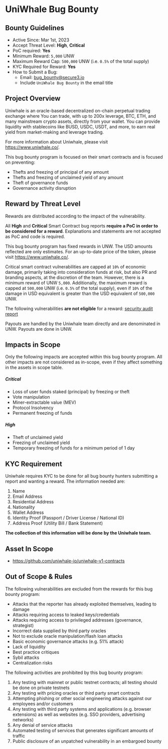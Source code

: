 # UniWhale Bug Bounty

## Bounty Guidelines
- Active Since: Mar 1st, 2023
- Accept Threat Level: **High**, **Critical**
- PoC required: **Yes**
- Minimum Reward: `5,000` UNW
- Maximum Reward Cap: `500,000` UNW (i.e. `0.5%` of the total supply)
- KYC Required for Reward: **Yes**
- How to Submit a Bug:
    - Email: bug_bounty@secure3.io
    - Include `UniWhale Bug Bounty` in the email title

## Project Overview
Uniwhale is an oracle-based decentralized on-chain perpetual trading exchange where
You can trade, with up to 200x leverage, BTC, ETH, and many mainstream crypto assets, directly from your wallet.
You can provide liquidity with stablecoins like BUSD, USDC, USDT, and more, to earn real yield from market-making and leverage trading.

For more information about Uniwhale, please visit https://www.uniwhale.co/.

This bug bounty program is focused on their smart contracts and is focused on preventing:
- Thefts and freezing of principal of any amount
- Thefts and freezing of unclaimed yield of any amount
- Theft of governance funds
- Governance activity disruption

## Reward by Threat Level

Rewards are distributed according to the impact of the vulnerability.

All **High** and **Critical** Smart Contract bug reports **require a PoC in order to be considered for a reward**. Explanations and statements are not accepted as PoC and code is required.

This bug bounty program has fixed rewards in UNW. The USD amounts reflected are only estimates. For an up-to-date price of the token, please visit https://www.uniwhale.co/.

Critical smart contract vulnerabilities are capped at `10%` of economic damage, primarily taking into consideration funds at risk, but also PR and branding aspects, at the discretion of the team. However, there is a minimum reward of UNW `5,000`. Additionally, the maximum reward is capped at `500,000` UNW (i.e. `0.5%` of the total supply), even if `10%` of the damage in USD equivalent is greater than the USD equivalent of `500,000` UNW.

The following vulnerabilities **are not eligible** for a reward: [security audit report](https://github.com/Secure3Audit/Secure3Academy/blob/main/audit_reports/UniWhale/)


Payouts are handled by the Uniwhale team directly and are denominated in UNW. Payouts are done in UNW.

## Impacts in Scope
Only the following impacts are accepted within this bug bounty program. All other impacts are not considered as in-scope, even if they affect something in the assets in scope table.

##### Critical
- Loss of user funds staked (principal) by freezing or theft
- Vote manipulation
- Miner-extractable value (MEV)
- Protocol Insolvency
- Permanent freezing of funds

#####  High
- Theft of unclaimed yield
- Freezing of unclaimed yield
- Temporary freezing of funds for a minimum period of 1 day


## KYC Requirement
Uniwhale requires KYC to be done for all bug bounty hunters submitting a report and wanting a reward. The information needed are:
1. Name
1. Email Address
1. Residential Address
1. Nationality
1. Wallet Address
1. Identity Proof (Passport / Driver License / National ID)
1. Address Proof (Utility Bill / Bank Statement)

**The collection of this information will be done by the Uniwhale team.**




## Asset In Scope
- https://github.com/uniwhale-io/uniwhale-v1-contracts


## Out of Scope & Rules


The following vulnerabilities are excluded from the rewards for this bug bounty program:
- Attacks that the reporter has already exploited themselves, leading to damage
- Attacks requiring access to leaked keys/credentials
- Attacks requiring access to privileged addresses (governance, strategist)
- Incorrect data supplied by third party oracles
- Not to exclude oracle manipulation/flash loan attacks
- Basic economic governance attacks (e.g. 51% attack)
- Lack of liquidity
- Best practice critiques
- Sybil attacks
- Centralization risks

The following activities are prohibited by this bug bounty program:
1. Any testing with mainnet or public testnet contracts; all testing should be done on private testnets
1. Any testing with pricing oracles or third party smart contracts
1. Attempting phishing or other social engineering attacks against our employees and/or customers
1. Any testing with third party systems and applications (e.g. browser extensions) as well as websites (e.g. SSO providers, advertising networks)
1. Any denial of service attacks
1. Automated testing of services that generates significant amounts of traffic
1. Public disclosure of an unpatched vulnerability in an embargoed bounty
